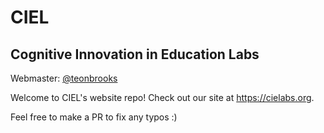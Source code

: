 # CIEL
## Cognitive Innovation in Education Labs

Webmaster: [@teonbrooks](https://github.com/teonbrooks)

Welcome to CIEL's website repo!
Check out our site at https://cielabs.org.

Feel free to make a PR to fix any typos :)
